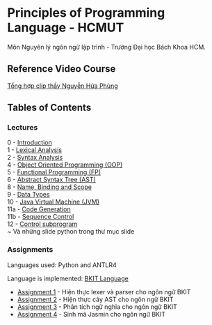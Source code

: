 # Principles of Programming Language - HCMUT
Môn Nguyên lý ngôn ngữ lập trình - Trường Đại học Bách Khoa HCM.
## Reference Video Course
[Tổng hợp clip thầy Nguyễn Hứa Phùng](https://www.youtube.com/channel/UC2O3XSSQCgHTn0xQvgGlg-w/playlists)
## Tables of Contents

### Lectures

  0 - [Introduction](./Slide/chuong_0_introduction.pdf)  
 1 - [Lexical Analysis](./Slide/chuong_1_lexical.pdf)  
 2 - [Syntax Analysis](./Slide/chương_2_Syntax_Analysis.pdf)  
 4 - [Object Oriented Programming (OOP)](./Slide/chương_4_OOP.pdf)  
 5 - [Functional Programming (FP)](./Slide/chương_5_Funtional_Programming.pdf)  
 6 - [Abstract Syntax Tree (AST)](./Slide/chương_6_Abstract_synstax_tree.pdf)  
 8 - [Name, Binding and Scope](./Slide/chương_8_name_binding_scope.pdf)  
 9 - [Data Types](./Slide/chương_9_data_type.pdf)  
 10 - [Java Virtual Machine (JVM)](./Slide/chương_10_JVM.pdf)  
 11a - [Code Generation](./Slide/chương_11_CodeGeneration.pdf)  
 11b - [Sequence Control](./Slide/chương_11_sequenceControl.pdf)  
 12 - [Control subprogram](./Slide/chương_12_Control_subprogram.pdf)  
~ Và những slide python trong thư mục slide

### Assignments

Languages used: Python and ANTLR4

Language is implemented: [BKIT Language](./Assignment/Assignment1/BKIT2009Specification-2.2.pdf)

+ [Assignment 1](./Assignment/Assignment1) - Hiện thực lexer và parser cho ngôn ngữ BKIT
+ [Assignment 2](./Assignment/Assignment2) - Hiện thực cây AST cho ngôn ngữ BKIT
+ [Assignment 3](./Assignment/Assignment3) - Phân tích ngữ nghĩa cho ngôn ngữ BKIT
+ [Assignment 4](./Assignment/Assignment4) - Sinh mã Jasmin cho ngôn ngữ BKIT
